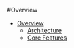 #Overview

* [Overview](1.2-Overview)
    * [Architecture](1.2.1-Architecture)
    * [Core Features](1.2.2-Core-Features)
